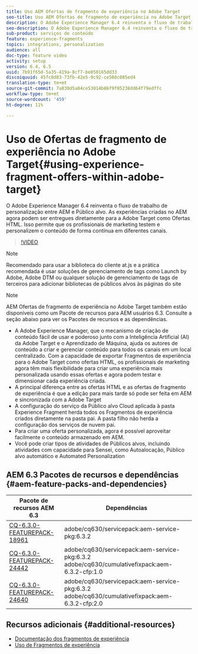 ```yaml
---
title: Uso AEM Ofertas de fragmento de experiência no Adobe Target
seo-title: Uso AEM Ofertas de fragmento de experiência no Adobe Target
description: O Adobe Experience Manager 6.4 reinventa o fluxo de trabalho de personalização entre AEM e Público alvo. As experiências criadas no AEM agora podem ser entregues diretamente para a Adobe Target como Ofertas HTML. Isso permite que os profissionais de marketing testem e personalizem o conteúdo de forma contínua em diferentes canais.
seo-description: O Adobe Experience Manager 6.4 reinventa o fluxo de trabalho de personalização entre AEM e Público alvo. As experiências criadas no AEM agora podem ser entregues diretamente para a Adobe Target como Ofertas HTML. Isso permite que os profissionais de marketing testem e personalizem o conteúdo de forma contínua em diferentes canais.
sub-product: serviços de conteúdo
feature: experience-fragments
topics: integrations, personalization
audience: all
doc-type: feature video
activity: setup
version: 6.4, 6.5
uuid: 7b91f65d-5a35-419a-8cf7-be850165dd33
discoiquuid: 45fc8d83-73fb-42e5-9c92-ce588c085ed4
translation-type: tm+mt
source-git-commit: 7a830d5a04ce53014b86f9f05238dd64f79edffc
workflow-type: tm+mt
source-wordcount: '459'
ht-degree: 11%

---
```



# Uso de Ofertas de fragmento de experiência no Adobe Target{#using-experience-fragment-offers-within-adobe-target}

O Adobe Experience Manager 6.4 reinventa o fluxo de trabalho de personalização entre AEM e Público alvo. As experiências criadas no AEM agora podem ser entregues diretamente para a Adobe Target como Ofertas HTML. Isso permite que os profissionais de marketing testem e personalizem o conteúdo de forma contínua em diferentes canais.

>[!VIDEO](https://video.tv.adobe.com/v/22383/?quality=12&learn=on)

>[!NOTE]
>
>Recomendado para usar a biblioteca do cliente at.js e a prática recomendada é usar soluções de gerenciamento de tags como Launch by Adobe, Adobe DTM ou qualquer solução de gerenciamento de tags de terceiros para adicionar bibliotecas de públicos alvos às páginas do site

>[!NOTE]
>
>AEM Ofertas de fragmento de experiência no Adobe Target também estão disponíveis como um Pacote de recursos para AEM usuários 6.3. Consulte a seção abaixo para ver os Pacotes de recursos e as dependências.


* A Adobe Experience Manager, que  o mecanismo de criação de conteúdo fácil de usar e poderoso junto com a Inteligência Artificial (AI) da Adobe Target e o Aprendizado de Máquina, ajuda os autores de conteúdo a criar e gerenciar conteúdo para todos os canais em um local centralizado. Com a capacidade de exportar Fragmentos de experiência para o Adobe Target como ofertas HTML, os profissionais de marketing agora têm mais flexibilidade para criar uma experiência mais personalizada usando essas ofertas e agora podem testar e dimensionar cada experiência criada.
* A principal diferença entre as ofertas HTML e as ofertas de fragmento de experiência é que a edição para mais tarde só pode ser feita em AEM e sincronizada com a Adobe Target
* A configuração do serviço da Público alvo Cloud aplicada à pasta Experience Fragment herda todos os Fragmentos de experiência criados diretamente na pasta pai. A pasta filho não herda a configuração dos serviços de nuvem pai.
* Para criar uma oferta personalizada, agora é possível aproveitar facilmente o conteúdo armazenado em AEM.
* Você pode criar tipos de atividades de Públicos alvos, incluindo atividades com capacidade para Sensei, como Autoalocação, Público alvo automático e Automated Personalization

## AEM 6.3 Pacotes de recursos e dependências {#aem-feature-packs-and-dependencies}

| Pacote de recursos AEM 6.3 | Dependências |
| ------------------------------------------------------------------------------------------------------------------------------------------------------------------------------------------------------- | --------------------------------------------------------------------------------------------- |
| [CQ-6.3.0-FEATUREPACK-18961](https://www.adobeaemcloud.com/content/marketplace/marketplaceProxy.html?packagePath=/content/companies/public/adobe/packages/cq630/featurepack/cq-6.3.0-featurepack-18961) | adobe/cq630/servicepack:aem-service-pkg:6.3.2 |
| [CQ-6.3.0-FEATUREPACK-24442](https://www.adobeaemcloud.com/content/marketplace/marketplaceProxy.html?packagePath=/content/companies/public/adobe/packages/cq630/featurepack/cq-6.3.0-featurepack-24442) | adobe/cq630/servicepack:aem-service-pkg:6.3.2 adobe/cq630/cumulativefixpack:aem-6.3.2-cfp:1.0 |
| [CQ-6.3.0-FEATUREPACK-24640](https://www.adobeaemcloud.com/content/marketplace/marketplaceProxy.html?packagePath=/content/companies/public/adobe/packages/cq630/featurepack/cq-6.3.0-featurepack-24640) | adobe/cq630/servicepack:aem-service-pkg:6.3.2 adobe/cq630/cumulativefixpack:aem-6.3.2-cfp:2.0 |

## Recursos adicionais {#additional-resources}

* [Documentação dos fragmentos de experiência](https://helpx.adobe.com/experience-manager/6-5/sites/authoring/using/experience-fragments.html)
* [Uso de Fragmentos de experiência](/help/sites/experience-fragments/experience-fragments-feature-video-use.md)

